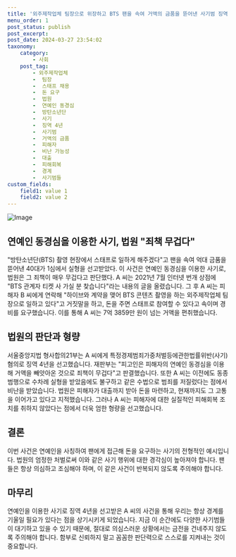```yaml
---
title: '외주제작업체 팀장으로 위장하고 BTS 팬을 속여 거액의 금품을 뜯어낸 사기범 징역 4년 선고'
menu_order: 1
post_status: publish
post_excerpt: 
post_date: 2024-03-27 23:54:02
taxonomy:
    category:
        - 사회
    post_tag:
        - 외주제작업체
        -  팀장
        -  스태프 채용
        -  돈 요구
        -  법원
        -  연예인 동경심
        -  방탄소년단
        -  사기
        -  징역 4년
        -  사기범
        -  거액의 금품
        -  피해자
        -  비난 가능성
        -  대출
        -  피해회복
        -  경계
        -  사기범들
custom_fields:
    field1: value 1
    field2: value 2
---
```


![Image](https://imgnews.pstatic.net/image/421/2024/03/27/0007438032_001_20240327094138942.jpg?type=w647)

## 연예인 동경심을 이용한 사기, 법원 "죄책 무겁다"
"방탄소년단(BTS) 촬영 현장에서 스태프로 일하게 해주겠다"고 팬을 속여 억대 금품을 뜯어낸 40대가 1심에서 실형을 선고받았다. 이 사건은 연예인 동경심을 이용한 사기로, 법원은 그 죄책이 매우 무겁다고 판단했다.
A 씨는 2021년 7월 인터넷 번개 상점에 "BTS 관계자 티켓 사 가실 분 찾습니다"라는 내용의 글을 올렸습니다. 그 후 A 씨는 피해자 B 씨에게 연락해 "하이브와 계약을 맺어 BTS 콘텐츠 촬영을 하는 외주제작업체 팀장으로 일하고 있다"고 거짓말을 하고, 돈을 주면 스태프로 참여할 수 있다고 속이며 경비를 요구했습니다. 이를 통해 A 씨는 7억 3859만 원이 넘는 거액을 편취했습니다.
## 법원의 판단과 형량
서울중앙지법 형사합의21부는 A 씨에게 특정경제범죄가중처벌등에관한법률위반(사기) 혐의로 징역 4년을 선고했습니다. 재판부는 "피고인은 피해자의 연예인 동경심을 이용해 거액을 빼앗아온 것으로 죄책이 무겁다"고 판결했습니다. 또한 A 씨는 이전에도 동종 범행으로 수차례 실형을 받았음에도 불구하고 같은 수법으로 범죄를 저질렀다는 점에서 비난을 받았습니다.
법원은 피해자가 대출까지 받아 돈을 마련하고, 현재까지도 그 고통을 이어가고 있다고 지적했습니다. 그러나 A 씨는 피해자에 대한 실질적인 피해회복 조치를 취하지 않았다는 점에서 더욱 엄한 형량을 선고했습니다.
## 결론
이번 사건은 연예인을 사칭하여 팬에게 접근해 돈을 요구하는 사기의 전형적인 예시입니다. 법원의 엄정한 처벌로써 이와 같은 사기 행위에 대한 경각심이 높아져야 합니다. 팬들은 항상 의심하고 조심해야 하며, 이 같은 사건이 반복되지 않도록 주의해야 합니다.
## 마무리
연예인을 이용한 사기로 징역 4년을 선고받은 A 씨의 사건을 통해 우리는 항상 경계를 기울일 필요가 있다는 점을 상기시키게 되었습니다. 지금 이 순간에도 다양한 사기범들이 대기하고 있을 수 있기 때문에, 절대로 의심스러운 상황에서는 금전을 건네주지 않도록 주의해야 합니다. 함부로 신뢰하지 말고 꼼꼼한 판단력으로 스스로를 지켜내는 것이 중요합니다.

